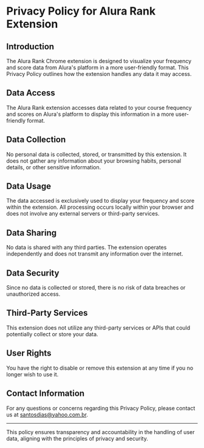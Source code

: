 # Privacy Policy for Alura Rank Extension

## Introduction

The Alura Rank Chrome extension is designed to visualize your frequency and score data from Alura's platform in a more user-friendly format. This Privacy Policy outlines how the extension handles any data it may access.

## Data Access

The Alura Rank extension accesses data related to your course frequency and scores on Alura's platform to display this information in a more user-friendly format.

## Data Collection

No personal data is collected, stored, or transmitted by this extension. It does not gather any information about your browsing habits, personal details, or other sensitive information.

## Data Usage

The data accessed is exclusively used to display your frequency and score within the extension. All processing occurs locally within your browser and does not involve any external servers or third-party services.

## Data Sharing

No data is shared with any third parties. The extension operates independently and does not transmit any information over the internet.

## Data Security

Since no data is collected or stored, there is no risk of data breaches or unauthorized access.

## Third-Party Services

This extension does not utilize any third-party services or APIs that could potentially collect or store your data.

## User Rights

You have the right to disable or remove this extension at any time if you no longer wish to use it.

## Contact Information

For any questions or concerns regarding this Privacy Policy, please contact us at [santosdias@yahoo.com.br](mailto:santosdias@yahoo.com.br).


---

This policy ensures transparency and accountability in the handling of user data, aligning with the principles of privacy and security.

